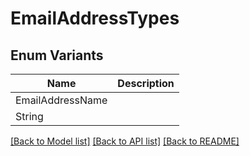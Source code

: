 # EmailAddressTypes

## Enum Variants

| Name | Description |
|---- | -----|
| EmailAddressName |  |
| String |  |

[[Back to Model list]](../README.md#documentation-for-models) [[Back to API list]](../README.md#documentation-for-api-endpoints) [[Back to README]](../README.md)


